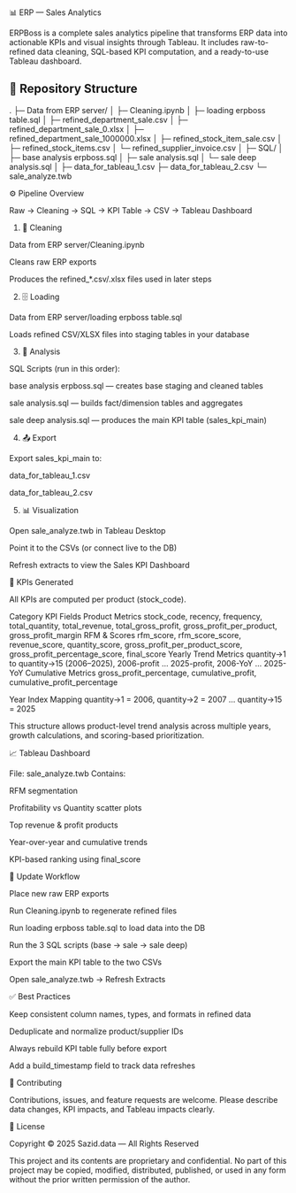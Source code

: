 📊 ERP — Sales Analytics

ERPBoss is a complete sales analytics pipeline that transforms ERP data into actionable KPIs and visual insights through Tableau.
It includes raw-to-refined data cleaning, SQL-based KPI computation, and a ready-to-use Tableau dashboard.


## 📁 Repository Structure
.
├─ Data from ERP server/
│  ├─ Cleaning.ipynb
│  ├─ loading erpboss table.sql
│  ├─ refined_department_sale.csv
│  ├─ refined_department_sale_0.xlsx
│  ├─ refined_department_sale_1000000.xlsx
│  ├─ refined_stock_item_sale.csv
│  ├─ refined_stock_items.csv
│  └─ refined_supplier_invoice.csv
│
├─ SQL/
│  ├─ base analysis erpboss.sql
│  ├─ sale analysis.sql
│  └─ sale deep analysis.sql
│
├─ data_for_tableau_1.csv
├─ data_for_tableau_2.csv
└─ sale_analyze.twb

⚙️ Pipeline Overview

Raw → Cleaning → SQL → KPI Table → CSV → Tableau Dashboard

1. 🧹 Cleaning

Data from ERP server/Cleaning.ipynb

Cleans raw ERP exports

Produces the refined_*.csv/.xlsx files used in later steps

2. 🗄️ Loading

Data from ERP server/loading erpboss table.sql

Loads refined CSV/XLSX files into staging tables in your database

3. 🧮 Analysis

SQL Scripts (run in this order):

base analysis erpboss.sql — creates base staging and cleaned tables

sale analysis.sql — builds fact/dimension tables and aggregates

sale deep analysis.sql — produces the main KPI table (sales_kpi_main)

4. 📤 Export

Export sales_kpi_main to:

data_for_tableau_1.csv

data_for_tableau_2.csv

5. 📊 Visualization

Open sale_analyze.twb in Tableau Desktop

Point it to the CSVs (or connect live to the DB)

Refresh extracts to view the Sales KPI Dashboard

📌 KPIs Generated

All KPIs are computed per product (stock_code).

Category	KPI Fields
Product Metrics	stock_code, recency, frequency, total_quantity, total_revenue, total_gross_profit, gross_profit_per_product, gross_profit_margin
RFM & Scores	rfm_score, rfm_score_score, revenue_score, quantity_score, gross_profit_per_product_score, gross_profit_percentage_score, final_score
Yearly Trend Metrics	quantity->1 to quantity->15 (2006–2025), 2006-profit … 2025-profit, 2006-YoY … 2025-YoY
Cumulative Metrics	gross_profit_percentage, cumulative_profit, cumulative_profit_percentage

Year Index Mapping
quantity->1 = 2006, quantity->2 = 2007 … quantity->15 = 2025

This structure allows product-level trend analysis across multiple years, growth calculations, and scoring-based prioritization.

📈 Tableau Dashboard

File: sale_analyze.twb
Contains:

RFM segmentation

Profitability vs Quantity scatter plots

Top revenue & profit products

Year-over-year and cumulative trends

KPI-based ranking using final_score

🔁 Update Workflow

Place new raw ERP exports

Run Cleaning.ipynb to regenerate refined files

Run loading erpboss table.sql to load data into the DB

Run the 3 SQL scripts (base → sale → sale deep)

Export the main KPI table to the two CSVs

Open sale_analyze.twb → Refresh Extracts

✅ Best Practices

Keep consistent column names, types, and formats in refined data

Deduplicate and normalize product/supplier IDs

Always rebuild KPI table fully before export

Add a build_timestamp field to track data refreshes

🤝 Contributing

Contributions, issues, and feature requests are welcome.
Please describe data changes, KPI impacts, and Tableau impacts clearly.

📄 License

Copyright © 2025 Sazid.data — All Rights Reserved

This project and its contents are proprietary and confidential.
No part of this project may be copied, modified, distributed, published, or used in any form without the prior written permission of the author.
